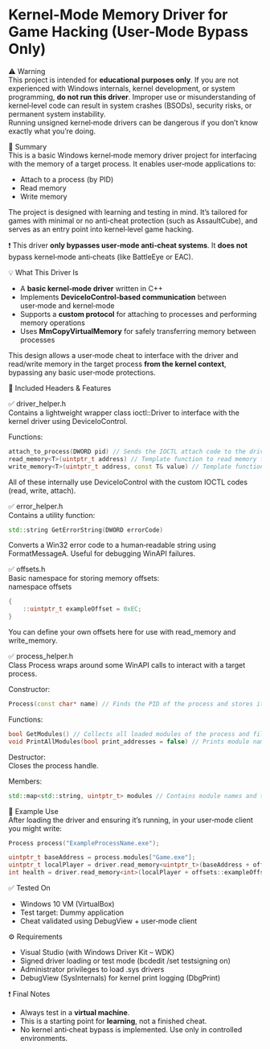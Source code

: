 # Kernel-Mode Memory Driver for Game Hacking (User-Mode Bypass Only)

⚠️ Warning  
This project is intended for **educational purposes only**. If you are not experienced with Windows internals, kernel development, or system programming, **do not run this driver**. Improper use or misunderstanding of kernel‑level code can result in system crashes (BSODs), security risks, or permanent system instability.  
Running unsigned kernel‑mode drivers can be dangerous if you don’t know exactly what you’re doing.

📌 Summary  
This is a basic Windows kernel‑mode memory driver project for interfacing with the memory of a target process. It enables user‑mode applications to:  
- Attach to a process (by PID)  
- Read memory  
- Write memory  

The project is designed with learning and testing in mind. It’s tailored for games with minimal or no anti‑cheat protection (such as AssaultCube), and serves as an entry point into kernel‑level game hacking.

❗ This driver **only bypasses user‑mode anti‑cheat systems**. It **does not** bypass kernel‑mode anti‑cheats (like BattleEye or EAC).

💡 What This Driver Is  
- A **basic kernel‑mode driver** written in C++  
- Implements **DeviceIoControl‑based communication** between user‑mode and kernel‑mode  
- Supports a **custom protocol** for attaching to processes and performing memory operations  
- Uses **MmCopyVirtualMemory** for safely transferring memory between processes  

This design allows a user‑mode cheat to interface with the driver and read/write memory in the target process **from the kernel context**, bypassing any basic user‑mode protections.

🔧 Included Headers & Features

✅ driver_helper.h  
Contains a lightweight wrapper class ioctl::Driver to interface with the kernel driver using DeviceIoControl.  

Functions: 
```cpp
attach_to_process(DWORD pid) // Sends the IOCTL attach code to the driver with the target PID  
read_memory<T>(uintptr_t address) // Template function to read memory from the attached process  
write_memory<T>(uintptr_t address, const T& value) // Template function to write memory into the attached process  
```
All of these internally use DeviceIoControl with the custom IOCTL codes (read, write, attach).

✅ error_helper.h  
Contains a utility function:  
```cpp
std::string GetErrorString(DWORD errorCode)  
```
Converts a Win32 error code to a human‑readable string using FormatMessageA. Useful for debugging WinAPI failures.

✅ offsets.h  
Basic namespace for storing memory offsets:  
namespace offsets  
```cpp
{  
    ::uintptr_t exampleOffset = 0xEC;  
}
```
You can define your own offsets here for use with read_memory and write_memory.

✅ process_helper.h  
Class Process wraps around some WinAPI calls to interact with a target process.

Constructor: 
```cpp
Process(const char* name) // Finds the PID of the process and stores it in pid. Also opens a handle with OpenProcess.
```

Functions:  
```cpp
bool GetModules() // Collects all loaded modules of the process and fills them into the "modules" map to allow easy module indexing.
void PrintAllModules(bool print_addresses = false) // Prints module names and optionally base addresses  
```
Destructor:  
Closes the process handle.

Members:
```cpp
std::map<std::string, uintptr_t> modules // Contains module names and their base addresses for easy offset calculation and module indexing.
```

🚀 Example Use  
After loading the driver and ensuring it’s running, in your user‑mode client you might write:
```cpp
Process process("ExampleProcessName.exe");  

uintptr_t baseAddress = process.modules["Game.exe"];
uintptr_t localPlayer = driver.read_memory<uintptr_t>(baseAddress + offsets::exampleOffset);  
int health = driver.read_memory<int>(localPlayer + offsets::exampleOffset);
```
✅ Tested On  
- Windows 10 VM (VirtualBox)  
- Test target: Dummy application  
- Cheat validated using DebugView + user‑mode client

⚙️ Requirements  
- Visual Studio (with Windows Driver Kit – WDK)  
- Signed driver loading or test mode (bcdedit /set testsigning on)  
- Administrator privileges to load .sys drivers  
- DebugView (SysInternals) for kernel print logging (DbgPrint)

❗ Final Notes  
- Always test in a **virtual machine**.  
- This is a starting point for **learning**, not a finished cheat.  
- No kernel anti‑cheat bypass is implemented. Use only in controlled environments.
